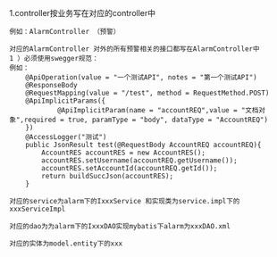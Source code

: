 1.controller按业务写在对应的controller中

    例如：AlarmController （预警）
    
    对应的AlarmController 对外的所有预警相关的接口都写在AlarmController中
    1 ）必须使用swegger规范：
    例如：
        @ApiOperation(value = "一个测试API", notes = "第一个测试API")
        @ResponseBody
        @RequestMapping(value = "/test", method = RequestMethod.POST)
        @ApiImplicitParams({
                @ApiImplicitParam(name = "accountREQ",value = "文档对象",required = true, paramType = "body", dataType = "AccountREQ")
        })
        @AccessLogger("测试")
        public JsonResult test(@RequestBody AccountREQ accountREQ){
            AccountRES accountRES = new AccountRES();
            accountRES.setUsername(accountREQ.getUsername());
            accountRES.setAccountId(accountREQ.getId());
            return buildSuccJson(accountRES);
        }
    
    对应的service为alarm下的IxxxService 和实现类为service.impl下的xxxServiceImpl
    
    对应的dao为为alarm下的IxxxDAO实现mybatis下alarm为xxxDAO.xml
    
    对应的实体为model.entity下的xxx
